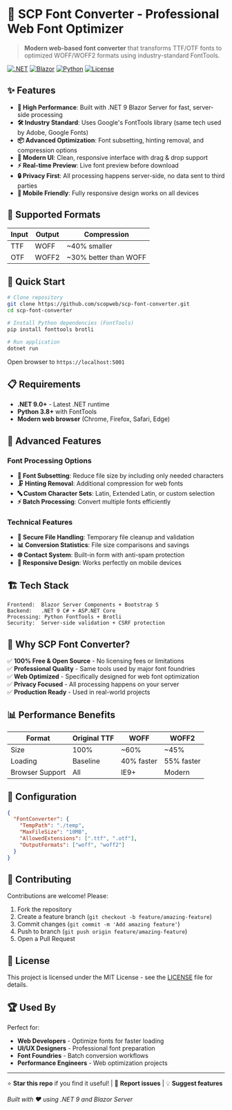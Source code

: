 # 🎨 SCP Font Converter - Professional Web Font Optimizer

> **Modern web-based font converter** that transforms TTF/OTF fonts to optimized WOFF/WOFF2 formats using industry-standard FontTools.

[![.NET](https://img.shields.io/badge/.NET-9.0-512BD4?style=for-the-badge&logo=dotnet)](https://dotnet.microsoft.com/)
[![Blazor](https://img.shields.io/badge/Blazor-Server-512BD4?style=for-the-badge&logo=blazor)](https://blazor.net/)
[![Python](https://img.shields.io/badge/Python-FontTools-3776AB?style=for-the-badge&logo=python)](https://github.com/fonttools/fonttools)
[![License](https://img.shields.io/badge/License-MIT-green.svg?style=for-the-badge)](LICENSE)

## ✨ Features

- **🚀 High Performance**: Built with .NET 9 Blazor Server for fast, server-side processing
- **🛠️ Industry Standard**: Uses Google's FontTools library (same tech used by Adobe, Google Fonts)
- **📦 Advanced Optimization**: Font subsetting, hinting removal, and compression options
- **🎨 Modern UI**: Clean, responsive interface with drag & drop support
- **⚡ Real-time Preview**: Live font preview before download
- **🔒 Privacy First**: All processing happens server-side, no data sent to third parties
- **📱 Mobile Friendly**: Fully responsive design works on all devices

## 🎯 Supported Formats

| Input | Output | Compression |
|-------|--------|-------------|
| TTF   | WOFF   | ~40% smaller |
| OTF   | WOFF2  | ~30% better than WOFF |

## 🚀 Quick Start

```bash
# Clone repository
git clone https://github.com/scopweb/scp-font-converter.git
cd scp-font-converter

# Install Python dependencies (FontTools)
pip install fonttools brotli

# Run application
dotnet run
```

Open browser to `https://localhost:5001`

## 📋 Requirements

- **.NET 9.0+** - Latest .NET runtime
- **Python 3.8+** with FontTools
- **Modern web browser** (Chrome, Firefox, Safari, Edge)

## 🔧 Advanced Features

### Font Processing Options
- **📝 Font Subsetting**: Reduce file size by including only needed characters
- **🗜️ Hinting Removal**: Additional compression for web fonts
- **🔤 Custom Character Sets**: Latin, Extended Latin, or custom selection
- **⚡ Batch Processing**: Convert multiple fonts efficiently

### Technical Features
- **🔐 Secure File Handling**: Temporary file cleanup and validation
- **📊 Conversion Statistics**: File size comparisons and savings
- **🌐 Contact System**: Built-in form with anti-spam protection
- **📱 Responsive Design**: Works perfectly on mobile devices

## 🏗️ Tech Stack

```
Frontend:  Blazor Server Components + Bootstrap 5
Backend:   .NET 9 C# + ASP.NET Core
Processing: Python FontTools + Brotli
Security:  Server-side validation + CSRF protection
```

## 🌟 Why SCP Font Converter?

✅ **100% Free & Open Source** - No licensing fees or limitations  
✅ **Professional Quality** - Same tools used by major font foundries  
✅ **Web Optimized** - Specifically designed for web font optimization  
✅ **Privacy Focused** - All processing happens on your server  
✅ **Production Ready** - Used in real-world projects  

## 📊 Performance Benefits

| Format | Original TTF | WOFF | WOFF2 |
|--------|-------------|------|-------|
| Size   | 100%        | ~60% | ~45%  |
| Loading| Baseline    | 40% faster | 55% faster |
| Browser Support | All | IE9+ | Modern |

## 🔧 Configuration

```json
{
  "FontConverter": {
    "TempPath": "./temp",
    "MaxFileSize": "10MB",
    "AllowedExtensions": [".ttf", ".otf"],
    "OutputFormats": ["woff", "woff2"]
  }
}
```

## 🤝 Contributing

Contributions are welcome! Please:

1. Fork the repository
2. Create a feature branch (`git checkout -b feature/amazing-feature`)
3. Commit changes (`git commit -m 'Add amazing feature'`)
4. Push to branch (`git push origin feature/amazing-feature`)
5. Open a Pull Request

## 📄 License

This project is licensed under the MIT License - see the [LICENSE](LICENSE) file for details.

## 🏆 Used By

Perfect for:
- **Web Developers** - Optimize fonts for faster loading
- **UI/UX Designers** - Professional font preparation
- **Font Foundries** - Batch conversion workflows
- **Performance Engineers** - Web optimization projects

---

⭐ **Star this repo** if you find it useful! | 🐛 **Report issues** | 💡 **Suggest features**

*Built with ❤️ using .NET 9 and Blazor Server*
